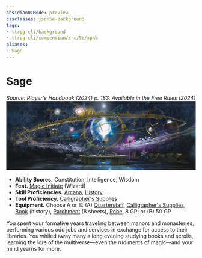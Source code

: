 ```yaml
---
obsidianUIMode: preview
cssclasses: json5e-background
tags:
- ttrpg-cli/background
- ttrpg-cli/compendium/src/5e/xphb
aliases:
- Sage
---
```

# Sage
*Source: Player's Handbook (2024) p. 183. Available in the Free Rules (2024)*  
![](Інструменти%20ДМ/CLI/backgrounds/img/sage.webp#right)

- **Ability Scores.** Constitution, Intelligence, Wisdom  
- **Feat.** [Magic Initiate](Інструменти%20ДМ/CLI/feats/magic-initiate-xphb.md) (Wizard)  
- **Skill Proficiencies.** [Arcana](Інструменти%20ДМ/CLI/rules/skills.md#Arcana), [History](Інструменти%20ДМ/CLI/rules/skills.md#History)  
- **Tool Proficiency.** [Calligrapher's Supplies](Інструменти%20ДМ/CLI/items/calligraphers-supplies-xphb.md)  
- **Equipment.** Choose A or B: (A) [Quarterstaff](Інструменти%20ДМ/CLI/items/quarterstaff-xphb.md), [Calligrapher's Supplies](Інструменти%20ДМ/CLI/items/calligraphers-supplies-xphb.md), [Book](Інструменти%20ДМ/CLI/items/book-xphb.md) (history), [Parchment](Інструменти%20ДМ/CLI/items/parchment-xphb.md) (8 sheets), [Robe](Інструменти%20ДМ/CLI/items/robe-xphb.md), 8 GP; or (B) 50 GP  

You spent your formative years traveling between manors and monasteries, performing various odd jobs and services in exchange for access to their libraries. You whiled away many a long evening studying books and scrolls, learning the lore of the multiverse—even the rudiments of magic—and your mind yearns for more.